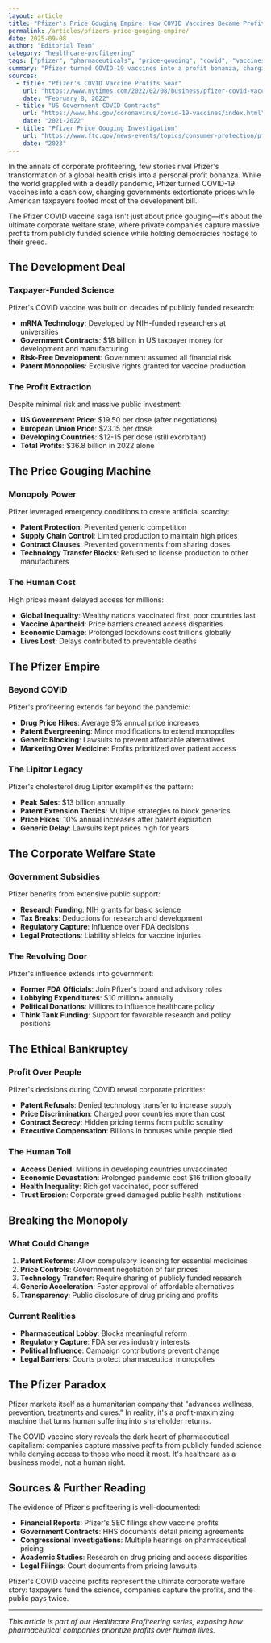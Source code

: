 ```yaml
---
layout: article
title: "Pfizer's Price Gouging Empire: How COVID Vaccines Became Profit Centers"
permalink: /articles/pfizers-price-gouging-empire/
date: 2025-09-08
author: "Editorial Team"
category: "healthcare-profiteering"
tags: ["pfizer", "pharmaceuticals", "price-gouging", "covid", "vaccines", "healthcare", "profits", "monopoly"]
summary: "Pfizer turned COVID-19 vaccines into a profit bonanza, charging governments extortionate prices while taxpayers funded development. The ultimate corporate welfare story."
sources:
  - title: "Pfizer's COVID Vaccine Profits Soar"
    url: "https://www.nytimes.com/2022/02/08/business/pfizer-covid-vaccine-profits.html"
    date: "February 8, 2022"
  - title: "US Government COVID Contracts"
    url: "https://www.hhs.gov/coronavirus/covid-19-vaccines/index.html"
    date: "2021-2022"
  - title: "Pfizer Price Gouging Investigation"
    url: "https://www.ftc.gov/news-events/topics/consumer-protection/pfizer-investigation"
    date: "2023"
---
```


In the annals of corporate profiteering, few stories rival Pfizer's transformation of a global health crisis into a personal profit bonanza. While the world grappled with a deadly pandemic, Pfizer turned COVID-19 vaccines into a cash cow, charging governments extortionate prices while American taxpayers footed most of the development bill.

The Pfizer COVID vaccine saga isn't just about price gouging—it's about the ultimate corporate welfare state, where private companies capture massive profits from publicly funded science while holding democracies hostage to their greed.

## The Development Deal

### Taxpayer-Funded Science
Pfizer's COVID vaccine was built on decades of publicly funded research:
- **mRNA Technology**: Developed by NIH-funded researchers at universities
- **Government Contracts**: $18 billion in US taxpayer money for development and manufacturing
- **Risk-Free Development**: Government assumed all financial risk
- **Patent Monopolies**: Exclusive rights granted for vaccine production

### The Profit Extraction
Despite minimal risk and massive public investment:
- **US Government Price**: $19.50 per dose (after negotiations)
- **European Union Price**: $23.15 per dose
- **Developing Countries**: $12-15 per dose (still exorbitant)
- **Total Profits**: $36.8 billion in 2022 alone

## The Price Gouging Machine

### Monopoly Power
Pfizer leveraged emergency conditions to create artificial scarcity:
- **Patent Protection**: Prevented generic competition
- **Supply Chain Control**: Limited production to maintain high prices
- **Contract Clauses**: Prevented governments from sharing doses
- **Technology Transfer Blocks**: Refused to license production to other manufacturers

### The Human Cost
High prices meant delayed access for millions:
- **Global Inequality**: Wealthy nations vaccinated first, poor countries last
- **Vaccine Apartheid**: Price barriers created access disparities
- **Economic Damage**: Prolonged lockdowns cost trillions globally
- **Lives Lost**: Delays contributed to preventable deaths

## The Pfizer Empire

### Beyond COVID
Pfizer's profiteering extends far beyond the pandemic:
- **Drug Price Hikes**: Average 9% annual price increases
- **Patent Evergreening**: Minor modifications to extend monopolies
- **Generic Blocking**: Lawsuits to prevent affordable alternatives
- **Marketing Over Medicine**: Profits prioritized over patient access

### The Lipitor Legacy
Pfizer's cholesterol drug Lipitor exemplifies the pattern:
- **Peak Sales**: $13 billion annually
- **Patent Extension Tactics**: Multiple strategies to block generics
- **Price Hikes**: 10% annual increases after patent expiration
- **Generic Delay**: Lawsuits kept prices high for years

## The Corporate Welfare State

### Government Subsidies
Pfizer benefits from extensive public support:
- **Research Funding**: NIH grants for basic science
- **Tax Breaks**: Deductions for research and development
- **Regulatory Capture**: Influence over FDA decisions
- **Legal Protections**: Liability shields for vaccine injuries

### The Revolving Door
Pfizer's influence extends into government:
- **Former FDA Officials**: Join Pfizer's board and advisory roles
- **Lobbying Expenditures**: $10 million+ annually
- **Political Donations**: Millions to influence healthcare policy
- **Think Tank Funding**: Support for favorable research and policy positions

## The Ethical Bankruptcy

### Profit Over People
Pfizer's decisions during COVID reveal corporate priorities:
- **Patent Refusals**: Denied technology transfer to increase supply
- **Price Discrimination**: Charged poor countries more than cost
- **Contract Secrecy**: Hidden pricing terms from public scrutiny
- **Executive Compensation**: Billions in bonuses while people died

### The Human Toll
- **Access Denied**: Millions in developing countries unvaccinated
- **Economic Devastation**: Prolonged pandemic cost $16 trillion globally
- **Health Inequality**: Rich got vaccinated, poor suffered
- **Trust Erosion**: Corporate greed damaged public health institutions

## Breaking the Monopoly

### What Could Change
1. **Patent Reforms**: Allow compulsory licensing for essential medicines
2. **Price Controls**: Government negotiation of fair prices
3. **Technology Transfer**: Require sharing of publicly funded research
4. **Generic Acceleration**: Faster approval of affordable alternatives
5. **Transparency**: Public disclosure of drug pricing and profits

### Current Realities
- **Pharmaceutical Lobby**: Blocks meaningful reform
- **Regulatory Capture**: FDA serves industry interests
- **Political Influence**: Campaign contributions prevent change
- **Legal Barriers**: Courts protect pharmaceutical monopolies

## The Pfizer Paradox

Pfizer markets itself as a humanitarian company that "advances wellness, prevention, treatments and cures." In reality, it's a profit-maximizing machine that turns human suffering into shareholder returns.

The COVID vaccine story reveals the dark heart of pharmaceutical capitalism: companies capture massive profits from publicly funded science while denying access to those who need it most. It's healthcare as a business model, not a human right.

## Sources & Further Reading

The evidence of Pfizer's profiteering is well-documented:
- **Financial Reports**: Pfizer's SEC filings show vaccine profits
- **Government Contracts**: HHS documents detail pricing agreements
- **Congressional Investigations**: Multiple hearings on pharmaceutical pricing
- **Academic Studies**: Research on drug pricing and access disparities
- **Legal Filings**: Court documents from pricing lawsuits

Pfizer's COVID vaccine profits represent the ultimate corporate welfare story: taxpayers fund the science, companies capture the profits, and the public pays twice.

---

*This article is part of our Healthcare Profiteering series, exposing how pharmaceutical companies prioritize profits over human lives.*
